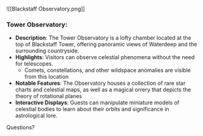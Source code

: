![[Blackstaff Observatory.png]]
### Tower Observatory:
- **Description**: The Tower Observatory is a lofty chamber located at the top of Blackstaff Tower, offering panoramic views of Waterdeep and the surrounding countryside.
- **Highlights**: Visitors can observe celestial phenomena without the need for telescopes.
	- Comets, constellations, and other wildspace anomalies are visible from this location
- **Notable Features**: The Observatory houses a collection of rare star charts and celestial maps, as well as a magical orrery that depicts the theory of rotational planes
- **Interactive Displays**: Guests can manipulate miniature models of celestial bodies to learn about their orbits and significance in astrological lore.

Questions?